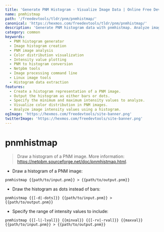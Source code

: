 ```yaml
---
title: 'Generate PNM Histogram - Visualize Image Data | Online Free DevTools by Hexmos'
name: pnmhistmap
path: '/freedevtools/tldr/pnm/pnmhistmap/'
canonical: 'https://hexmos.com/freedevtools/tldr/pnm/pnmhistmap/'
description: 'Generate PNM histogram data with pnmhistmap. Analyze image color distribution and intensity values. Free online tool, no registration required.'
category: common
keywords:
  - PNM histogram generator
  - Image histogram creation
  - PNM image analysis
  - Color distribution visualization
  - Intensity value plotting
  - PNM to histogram conversion
  - Netpbm tools
  - Image processing command line
  - Linux image tools
  - Histogram data extraction
features:
  - Create a histogram representation of a PNM image.
  - Output the histogram as either bars or dots.
  - Specify the minimum and maximum intensity values to analyze.
  - Visualize color distribution in PNM images.
  - Analyze image intensity values using a histogram.
ogImage: 'https://hexmos.com/freedevtools/site-banner.png'
twitterImage: 'https://hexmos.com/freedevtools/site-banner.png'
---
```


# pnmhistmap

> Draw a histogram of a PNM image.
> More information: <https://netpbm.sourceforge.net/doc/pnmhistmap.html>.

- Draw a histogram of a PNM image:

`pnmhistmap {{path/to/input.pnm}} > {{path/to/output.pnm}}`

- Draw the histogram as dots instead of bars:

`pnmhistmap {{[-d|-dots]}} {{path/to/input.pnm}} > {{path/to/output.pnm}}`

- Specify the range of intensity values to include:

`pnmhistmap {{[-l|-lval]}} {{minval}} {{[-rv|-rval]}} {{maxval}} {{path/to/input.pnm}} > {{path/to/output.pnm}}`

